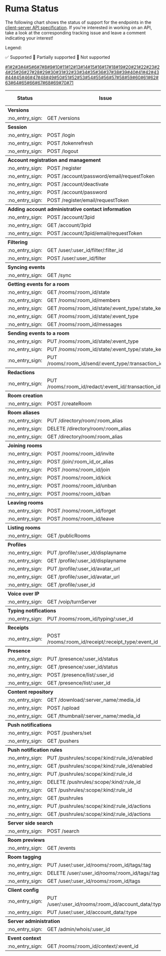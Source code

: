 # Ruma Status

The following chart shows the status of support for the endpoints in the [client-server API specification](https://matrix.org/docs/spec/client_server/latest.html).
If you're interested in working on an API, take a look at the corresponding tracking issue and leave a comment indicating your interest!

Legend:

:white_check_mark: Supported :construction: Partially supported :no_entry_sign: Not supported

<table>
  <tr>
    <th>Status</th>
    <th>Issue</th>
    <th>API endpoint</th>
  </tr>
  <tr>
    <th align="left" colspan="3">Versions</th>
  </tr>
  <tr>
    <td align="center">:no_entry_sign:</td>
    <a href="https://github.com/gperdomor/matrix-swift-sdk/issues/1">#1</a>
    <td>GET /versions</td>
  </tr>
  <tr>
    <th align="left" colspan="3">Session</th>
  </tr>
  <tr>
    <td align="center">:no_entry_sign:</td>
    <a href="https://github.com/gperdomor/matrix-swift-sdk/issues/2">#2</a>
    <td>POST /login</td>
  </tr>
  <tr>
    <td align="center">:no_entry_sign:</td>
    <a href="https://github.com/gperdomor/matrix-swift-sdk/issues/3">#3</a>
    <td>POST /tokenrefresh</td>
  </tr>
  <tr>
    <td align="center">:no_entry_sign:</td>
    <a href="https://github.com/gperdomor/matrix-swift-sdk/issues/4">#4</a>
    <td>POST /logout</td>
  </tr>
  <tr>
    <th align="left" colspan="3">Account registration and management</th>
  </tr>
  <tr>
    <td align="center">:no_entry_sign:</td>
    <a href="https://github.com/gperdomor/matrix-swift-sdk/issues/5">#5</a>
    <td>POST /register</td>
  </tr>
  <tr>
    <td align="center">:no_entry_sign:</td>
    <a href="https://github.com/gperdomor/matrix-swift-sdk/issues/6">#6</a>
    <td>POST /account/password/email/requestToken</td>
  </tr>
  <tr>
    <td align="center">:no_entry_sign:</td>
    <a href="https://github.com/gperdomor/matrix-swift-sdk/issues/7">#7</a>
    <td>POST /account/deactivate</td>
  </tr>
  <tr>
    <td align="center">:no_entry_sign:</td>
    <a href="https://github.com/gperdomor/matrix-swift-sdk/issues/8">#8</a>
    <td>POST /account/password</td>
  </tr>
  <tr>
    <td align="center">:no_entry_sign:</td>
    <a href="https://github.com/gperdomor/matrix-swift-sdk/issues/9">#9</a>
    <td>POST /register/email/requestToken</td>
  </tr>
  <tr>
    <th align="left" colspan="3">Adding account administrative contact information</th>
  </tr>
  <tr>
    <td align="center">:no_entry_sign:</td>
    <a href="https://github.com/gperdomor/matrix-swift-sdk/issues/20">#10</a>
    <td>POST /account/3pid</td>
  </tr>
  <tr>
    <td align="center">:no_entry_sign:</td>
    <a href="https://github.com/gperdomor/matrix-swift-sdk/issues/11">#11</a>
    <td>GET /account/3pid</td>
  </tr>
  <tr>
    <td align="center">:no_entry_sign:</td>
    <a href="https://github.com/gperdomor/matrix-swift-sdk/issues/12">#12</a>
    <td>POST /account/3pid/email/requestToken</td>
  </tr>
  <tr>
    <th align="left" colspan="3">Filtering</th>
  </tr>
  <tr>
    <td align="center">:no_entry_sign:</td>
    <a href="https://github.com/gperdomor/matrix-swift-sdk/issues/13">#13</a>
    <td>GET /user/:user_id/filter/:filter_id</td>
  </tr>
  <tr>
    <td align="center">:no_entry_sign:</td>
    <a href="https://github.com/gperdomor/matrix-swift-sdk/issues/14">#14</a>
    <td>POST /user/:user_id/filter</td>
  </tr>
  <tr>
    <th align="left" colspan="3">Syncing events</th>
  </tr>
  <tr>
    <td align="center">:no_entry_sign:</td>
    <a href="https://github.com/gperdomor/matrix-swift-sdk/issues/15">#15</a>
    <td>GET /sync</td>
  </tr>
  <tr>
    <th align="left" colspan="3">Getting events for a room</th>
  </tr>
  <tr>
    <td align="center">:no_entry_sign:</td>
    <a href="https://github.com/gperdomor/matrix-swift-sdk/issues/16">#16</a>
    <td>GET /rooms/:room_id/state</td>
  </tr>
  <tr>
    <td align="center">:no_entry_sign:</td>
    <a href="https://github.com/gperdomor/matrix-swift-sdk/issues/17">#17</a>
    <td>GET /rooms/:room_id/members</td>
  </tr>
  <tr>
    <td align="center">:no_entry_sign:</td>
    <a href="https://github.com/gperdomor/matrix-swift-sdk/issues/18">#18</a>
    <td>GET /rooms/:room_id/state/:event_type/:state_key</td>
  </tr>
  <tr>
    <td align="center">:no_entry_sign:</td>
    <a href="https://github.com/gperdomor/matrix-swift-sdk/issues/19">#19</a>
    <td>GET /rooms/:room_id/state/:event_type</td>
  </tr>
  <tr>
    <td align="center">:no_entry_sign:</td>
    <a href="https://github.com/gperdomor/matrix-swift-sdk/issues/20">#20</a>
    <td>GET /rooms/:room_id/messages</td>
  </tr>
  <tr>
    <th align="left" colspan="3">Sending events to a room</th>
  </tr>
  <tr>
    <td align="center">:no_entry_sign:</td>
    <a href="https://github.com/gperdomor/matrix-swift-sdk/issues/21">#21</a>
    <td>PUT /rooms/:room_id/state/:event_type</td>
  </tr>
  <tr>
    <td align="center">:no_entry_sign:</td>
    <a href="https://github.com/gperdomor/matrix-swift-sdk/issues/22">#22</a>
    <td>PUT /rooms/:room_id/state/:event_type/:state_key</td>
  </tr>
  <tr>
    <td align="center">:no_entry_sign:</td>
    <a href="https://github.com/gperdomor/matrix-swift-sdk/issues/23">#23</a>
    <td>PUT /rooms/:room_id/send/:event_type/:transaction_id</td>
  </tr>
  <tr>
    <th align="left" colspan="3">Redactions</th>
  </tr>
  <tr>
    <td align="center">:no_entry_sign:</td>
    <a href="https://github.com/gperdomor/matrix-swift-sdk/issues/24">#24</a>
    <td>PUT /rooms/:room_id/redact/:event_id/:transaction_id</td>
  </tr>
  <tr>
    <th align="left" colspan="3">Room creation</th>
  </tr>
  <tr>
    <td align="center">:no_entry_sign:</td>
    <a href="https://github.com/gperdomor/matrix-swift-sdk/issues/25">#25</a>
    <td>POST /createRoom</td>
  </tr>
  <tr>
    <th align="left" colspan="3">Room aliases</th>
  </tr>
  <tr>
    <td align="center">:no_entry_sign:</td>
    <a href="https://github.com/gperdomor/matrix-swift-sdk/issues/26">#26</a>
    <td>PUT /directory/room/:room_alias</td>
  </tr>
  <tr>
    <td align="center">:no_entry_sign:</td>
    <a href="https://github.com/gperdomor/matrix-swift-sdk/issues/27">#27</a>
    <td>DELETE /directory/room/:room_alias</td>
  </tr>
  <tr>
    <td align="center">:no_entry_sign:</td>
    <a href="https://github.com/gperdomor/matrix-swift-sdk/issues/28">#28</a>
    <td>GET /directory/room/:room_alias</td>
  </tr>
  <tr>
    <th align="left" colspan="3">Joining rooms</th>
  </tr>
  <tr>
    <td align="center">:no_entry_sign:</td>
    <a href="https://github.com/gperdomor/matrix-swift-sdk/issues/29">#29</a>
    <td>POST /rooms/:room_id/invite</td>
  </tr>
  <tr>
    <td align="center">:no_entry_sign:</td>
    <a href="https://github.com/gperdomor/matrix-swift-sdk/issues/30">#30</a>
    <td>POST /join/:room_id_or_alias</td>
  </tr>
  <tr>
    <td align="center">:no_entry_sign:</td>
    <a href="https://github.com/gperdomor/matrix-swift-sdk/issues/31">#31</a>
    <td>POST /rooms/:room_id/join</td>
  </tr>
  <tr>
    <td align="center">:no_entry_sign:</td>
    <a href="https://github.com/gperdomor/matrix-swift-sdk/issues/32">#32</a>
    <td>POST /rooms/:room_id/kick</td>
  </tr>
  <tr>
    <td align="center">:no_entry_sign:</td>
    <a href="https://github.com/gperdomor/matrix-swift-sdk/issues/33">#33</a>
    <td>POST /rooms/:room_id/unban</td>
  </tr>
  <tr>
    <td align="center">:no_entry_sign:</td>
    <a href="https://github.com/gperdomor/matrix-swift-sdk/issues/34">#34</a>
    <td>POST /rooms/:room_id/ban</td>
  </tr>
  <tr>
    <th align="left" colspan="3">Leaving rooms</th>
  </tr>
  <tr>
    <td align="center">:no_entry_sign:</td>
    <a href="https://github.com/gperdomor/matrix-swift-sdk/issues/35">#35</a>
    <td>POST /rooms/:room_id/forget</td>
  </tr>
  <tr>
    <td align="center">:no_entry_sign:</td>
    <a href="https://github.com/gperdomor/matrix-swift-sdk/issues/36">#36</a>
    <td>POST /rooms/:room_id/leave</td>
  </tr>
  <tr>
    <th align="left" colspan="3">Listing rooms</th>
  </tr>
  <tr>
    <td align="center">:no_entry_sign:</td>
    <a href="https://github.com/gperdomor/matrix-swift-sdk/issues/37">#37</a>
    <td>GET /publicRooms</td>
  </tr>
  <tr>
    <th align="left" colspan="3">Profiles</th>
  </tr>
  <tr>
    <td align="center">:no_entry_sign:</td>
    <a href="https://github.com/gperdomor/matrix-swift-sdk/issues/38">#38</a>
    <td>PUT /profile/:user_id/displayname</td>
  </tr>
  <tr>
    <td align="center">:no_entry_sign:</td>
    <a href="https://github.com/gperdomor/matrix-swift-sdk/issues/39">#39</a>
    <td>GET /profile/:user_id/displayname</td>
  </tr>
  <tr>
    <td align="center">:no_entry_sign:</td>
    <a href="https://github.com/gperdomor/matrix-swift-sdk/issues/40">#40</a>
    <td>PUT /profile/:user_id/avatar_url</td>
  </tr>
  <tr>
    <td align="center">:no_entry_sign:</td>
    <a href="https://github.com/gperdomor/matrix-swift-sdk/issues/41">#41</a>
    <td>GET /profile/:user_id/avatar_url</td>
  </tr>
  <tr>
    <td align="center">:no_entry_sign:</td>
    <a href="https://github.com/gperdomor/matrix-swift-sdk/issues/42">#42</a>
    <td>GET /profile/:user_id</td>
  </tr>
  <tr>
    <th align="left" colspan="3">Voice over IP</th>
  </tr>
  <tr>
    <td align="center">:no_entry_sign:</td>
    <a href="https://github.com/gperdomor/matrix-swift-sdk/issues/43">#43</a>
    <td>GET /voip/turnServer</td>
  </tr>
  <tr>
    <th align="left" colspan="3">Typing notifications</th>
  </tr>
  <tr>
    <td align="center">:no_entry_sign:</td>
    <a href="https://github.com/gperdomor/matrix-swift-sdk/issues/44">#44</a>
    <td>PUT /rooms/:room_id/typing/:user_id</td>
  </tr>
  <tr>
    <th align="left" colspan="3">Receipts</th>
  </tr>
  <tr>
    <td align="center">:no_entry_sign:</td>
    <a href="https://github.com/gperdomor/matrix-swift-sdk/issues/45">#45</a>
    <td>POST /rooms/:room_id/receipt/:receipt_type/:event_id</td>
  </tr>
  <tr>
    <th align="left" colspan="3">Presence</th>
  </tr>
  <tr>
    <td align="center">:no_entry_sign:</td>
    <a href="https://github.com/gperdomor/matrix-swift-sdk/issues/46">#46</a>
    <td>PUT /presence/:user_id/status</td>
  </tr>
  <tr>
    <td align="center">:no_entry_sign:</td>
    <a href="https://github.com/gperdomor/matrix-swift-sdk/issues/47">#47</a>
    <td>GET /presence/:user_id/status</td>
  </tr>
  <tr>
    <td align="center">:no_entry_sign:</td>
    <a href="https://github.com/gperdomor/matrix-swift-sdk/issues/48">#48</a>
    <td>POST /presence/list/:user_id</td>
  </tr>
  <tr>
    <td align="center">:no_entry_sign:</td>
    <a href="https://github.com/gperdomor/matrix-swift-sdk/issues/49">#49</a>
    <td>GET /presence/list/:user_id</td>
  </tr>
  <tr>
    <th align="left" colspan="3">Content repository</th>
  </tr>
  <tr>
    <td align="center">:no_entry_sign:</td>
    <a href="https://github.com/gperdomor/matrix-swift-sdk/issues/50">#50</a>
    <td>GET /download/:server_name/:media_id</td>
  </tr>
  <tr>
    <td align="center">:no_entry_sign:</td>
    <a href="https://github.com/gperdomor/matrix-swift-sdk/issues/51">#51</a>
    <td>POST /upload</td>
  </tr>
  <tr>
    <td align="center">:no_entry_sign:</td>
    <a href="https://github.com/gperdomor/matrix-swift-sdk/issues/52">#52</a>
    <td>GET /thumbnail/:server_name/:media_id</td>
  </tr>
  <tr>
    <th align="left" colspan="3">Push notifications</th>
  </tr>
  <tr>
    <td align="center">:no_entry_sign:</td>
    <a href="https://github.com/gperdomor/matrix-swift-sdk/issues/53">#53</a>
    <td>POST /pushers/set</td>
  </tr>
  <tr>
    <td align="center">:no_entry_sign:</td>
    <a href="https://github.com/gperdomor/matrix-swift-sdk/issues/54">#54</a>
    <td>GET /pushers</td>
  </tr>
  <tr>
    <th align="left" colspan="3">Push notification rules</th>
  </tr>
  <tr>
    <td align="center">:no_entry_sign:</td>
    <a href="https://github.com/gperdomor/matrix-swift-sdk/issues/55">#55</a>
    <td>PUT /pushrules/:scope/:kind/:rule_id/enabled</td>
  </tr>
  <tr>
    <td align="center">:no_entry_sign:</td>
    <a href="https://github.com/gperdomor/matrix-swift-sdk/issues/56">#56</a>
    <td>GET /pushrules/:scope/:kind/:rule_id/enabled</td>
  </tr>
  <tr>
    <td align="center">:no_entry_sign:</td>
    <a href="https://github.com/gperdomor/matrix-swift-sdk/issues/57">#57</a>
    <td>PUT /pushrules/:scope/:kind/:rule_id</td>
  </tr>
  <tr>
    <td align="center">:no_entry_sign:</td>
    <a href="https://github.com/gperdomor/matrix-swift-sdk/issues/58">#58</a>
    <td>DELETE /pushrules/:scope/:kind/:rule_id</td>
  </tr>
  <tr>
    <td align="center">:no_entry_sign:</td>
    <a href="https://github.com/gperdomor/matrix-swift-sdk/issues/59">#59</a>
    <td>GET /pushrules/:scope/:kind/:rule_id</td>
  </tr>
  <tr>
    <td align="center">:no_entry_sign:</td>
    <a href="https://github.com/gperdomor/matrix-swift-sdk/issues/60">#60</a>
    <td>GET /pushrules</td>
  </tr>
  <tr>
    <td align="center">:no_entry_sign:</td>
    <a href="https://github.com/gperdomor/matrix-swift-sdk/issues/61">#61</a>
    <td>PUT /pushrules/:scope/:kind/:rule_id/actions</td>
  </tr>
  <tr>
    <td align="center">:no_entry_sign:</td>
    <a href="https://github.com/gperdomor/matrix-swift-sdk/issues/62">#62</a>
    <td>GET /pushrules/:scope/:kind/:rule_id/actions</td>
  </tr>
  <tr>
    <th align="left" colspan="3">Server side search</th>
  </tr>
  <tr>
    <td align="center">:no_entry_sign:</td>
    <a href="https://github.com/gperdomor/matrix-swift-sdk/issues/63">#63</a>
    <td>POST /search</td>
  </tr>
  <tr>
    <th align="left" colspan="3">Room previews</th>
  </tr>
  <tr>
    <td align="center">:no_entry_sign:</td>
    <a href="https://github.com/gperdomor/matrix-swift-sdk/issues/64">#64</a>
    <td>GET /events</td>
  </tr>
  <tr>
    <th align="left" colspan="3">Room tagging</th>
  </tr>
  <tr>
    <td align="center">:no_entry_sign:</td>
    <a href="https://github.com/gperdomor/matrix-swift-sdk/issues/65">#65</a>
    <td>PUT /user/:user_id/rooms/:room_id/tags/:tag</td>
  </tr>
  <tr>
    <td align="center">:no_entry_sign:</td>
    <a href="https://github.com/gperdomor/matrix-swift-sdk/issues/66">#66</a>
    <td>DELETE /user/:user_id/rooms/:room_id/tags/:tag</td>
  </tr>
  <tr>
    <td align="center">:no_entry_sign:</td>
    <a href="https://github.com/gperdomor/matrix-swift-sdk/issues/67">#67</a>
    <td>GET /user/:user_id/rooms/:room_id/tags</td>
  </tr>
  <tr>
    <th align="left" colspan="3">Client config</th>
  </tr>
  <tr>
    <td align="center">:no_entry_sign:</td>
    <a href="https://github.com/gperdomor/matrix-swift-sdk/issues/68">#68</a>
    <td>PUT /user/:user_id/rooms/:room_id/account_data/:type</td>
  </tr>
  <tr>
    <td align="center">:no_entry_sign:</td>
    <a href="https://github.com/gperdomor/matrix-swift-sdk/issues/69">#69</a>
    <td>PUT /user/:user_id/account_data/:type</td>
  </tr>
  <tr>
    <th align="left" colspan="3">Server administration</th>
  </tr>
  <tr>
    <td align="center">:no_entry_sign:</td>
    <a href="https://github.com/gperdomor/matrix-swift-sdk/issues/70">#70</a>
    <td>GET /admin/whois/:user_id</td>
  </tr>
  <tr>
    <th align="left" colspan="3">Event context</th>
  </tr>
  <tr>
    <td align="center">:no_entry_sign:</td>
    <a href="https://github.com/gperdomor/matrix-swift-sdk/issues/71">#71</a>
    <td>GET /rooms/:room_id/context/:event_id</td>
  </tr>
</table>
